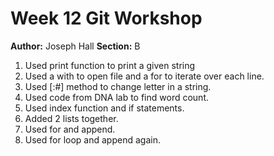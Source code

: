 # Week 12 Git Workshop
**Author:** Joseph Hall
**Section:** B

1. Used print function to print a given string
2. Used a with to open file and a for to iterate over each line.
3. Used [:#] method to change letter in a string.
4. Used code from DNA lab to find word count.
5. Used index function and if statements.
6. Added 2 lists together.
7. Used for and append.
8. Used for loop and append again. 
